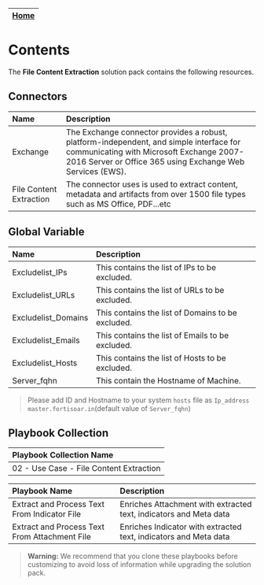 | [Home](https://github.com/fortinet-fortisoar/solution-pack-file-content-extraction/blob/release/1.1.0/README.md) |
|--------------------------------------------|

# Contents

The **File Content Extraction** solution pack contains the following resources.

## Connectors

|**Name**|**Description**|
| :- | :- |
| Exchange | The Exchange connector provides a robust, platform-independent, and simple interface for communicating with Microsoft Exchange 2007-2016 Server or Office 365 using Exchange Web Services (EWS). |
| File Content Extraction | The connector uses is used to extract content, metadata and artifacts from over 1500 file types such as MS Office, PDF...etc |

## Global Variable

|**Name**|**Description**|
| :- | :- |
| Excludelist_IPs | This contains the list of IPs to be excluded. |
| Excludelist_URLs | This contains the list of URLs to be excluded. |
| Excludelist_Domains | This contains the list of Domains to be excluded. |
| Excludelist_Emails | This contains the list of Emails to be excluded. |
| Excludelist_Hosts | This contains the list of Hosts to be excluded. |
| Server_fqhn | This contain the Hostname of Machine. |
> Please add ID and Hostname to your system `hosts` file as `Ip_address` `master.fortisoar.in`(default value of `Server_fqhn`)

## Playbook Collection

|Playbook Collection Name |
| :- |
| 02 - Use Case - File Content Extraction |

**Playbook Name**|**Description**|
| :- | :- |
| Extract and Process Text From Indicator File | Enriches Attachment with extracted text, indicators and Meta data |
| Extract and Process Text From Attachment File | Enriches Indicator with extracted text, indicators and Meta data |

>**Warning:** We recommend that you clone these playbooks before customizing to avoid loss of information while upgrading the solution pack.
